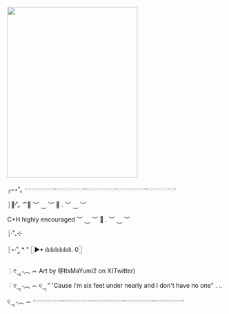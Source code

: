 <img src="blob:chrome-untrusted://media-app/13a0e66a-166b-46c4-8989-7a696f458448" alt=""/><img width="302" height="396" alt="" src="https://github.com/user-attachments/assets/f59e2375-0ba5-4014-9590-c503370910c2" />



╭◦⋆˚｡            𓎢𓎠𓎟𓎠𓎡𓎢𓎠𓎟𓎠𓎡𓎢𓎠𓎟𓎠𓎡𓎢𓎠𓎟𓎠𓎡𓎢𓎠𓎟𓎠𓎡

┊🎤︎︎˒˚｡    ⁀🎤︎︎   ︶ ⏝ ︶
🎤︎︎ . ︶ ⏝ ︶ 

C+H highly encouraged  ︶ ⏝ ︶ 🎤︎︎ . ︶ ⏝ ︶

┊·˚₊⊹

┊⋆·˚ ༘ * "         𓉘▶• ılıılıılıılıılıılı. 0𓉝 

┊୧‿̩͙ ˖︵ ꕀ Art by @ItsMaYumi2 on X(Twitter)


┊୧‿̩͙ ˖︵ ꕀ                   ୧‿̩͙  " 'Cause i'm six feet under nearly and I don't have no one" . ..

୧‿̩͙ ˖︵ ꕀ  𓎢𓎠𓎟𓎠𓎡𓎢𓎠𓎟𓎠𓎡𓎢𓎠𓎟𓎠𓎡𓎢𓎠𓎟𓎠𓎡𓎢𓎠𓎟𓎠𓎡
